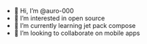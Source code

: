 - 👋 Hi, I’m @auro-000
- 👀 I’m interested in open source
- 🌱 I’m currently learning jet pack compose
- 💞️ I’m looking to collaborate on mobile apps

<!---
auro-000/auro-000 is a ✨ special ✨ repository because its `README.md` (this file) appears on your GitHub profile.
You can click the Preview link to take a look at your changes.
--->
